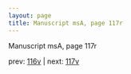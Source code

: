 ```yaml
---
layout: page
title: Manuscript msA, page 117r
---
```


Manuscript msA, page 117r

prev:  [116v](../116v) | next:  [117v](../117v)